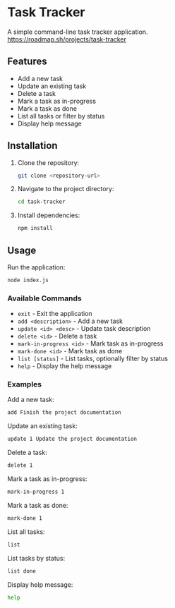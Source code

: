 # Task Tracker

A simple command-line task tracker application. https://roadmap.sh/projects/task-tracker

## Features

-   Add a new task
-   Update an existing task
-   Delete a task
-   Mark a task as in-progress
-   Mark a task as done
-   List all tasks or filter by status
-   Display help message

## Installation

1. Clone the repository:
    ```sh
    git clone <repository-url>
    ```
2. Navigate to the project directory:
    ```sh
    cd task-tracker
    ```
3. Install dependencies:
    ```sh
    npm install
    ```

## Usage

Run the application:

```sh
node index.js
```

### Available Commands

-   `exit` - Exit the application
-   `add <description>` - Add a new task
-   `update <id> <desc>` - Update task description
-   `delete <id>` - Delete a task
-   `mark-in-progress <id>` - Mark task as in-progress
-   `mark-done <id>` - Mark task as done
-   `list [status]` - List tasks, optionally filter by status
-   `help` - Display the help message

### Examples

Add a new task:

```sh
add Finish the project documentation
```

Update an existing task:

```sh
update 1 Update the project documentation
```

Delete a task:

```sh
delete 1
```

Mark a task as in-progress:

```sh
mark-in-progress 1
```

Mark a task as done:

```sh
mark-done 1
```

List all tasks:

```sh
list
```

List tasks by status:

```sh
list done
```

Display help message:

```sh
help
```

